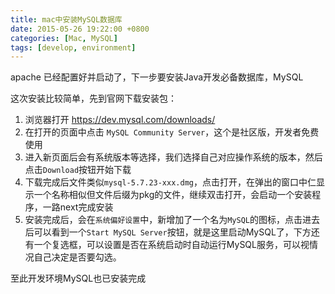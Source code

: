 ```yaml
---
title: mac中安装MySQL数据库
date: 2015-05-26 19:22:00 +0800
categories: [Mac, MySQL]
tags: [develop, environment]
---
```


apache 已经配置好并启动了，下一步要安装Java开发必备数据库，MySQL

这次安装比较简单，先到官网下载安装包：

1. 浏览器打开 <https://dev.mysql.com/downloads/>
2. 在打开的页面中点击 `MySQL Community Server`，这个是社区版，开发者免费使用
3. 进入新页面后会有系统版本等选择，我们选择自己对应操作系统的版本，然后点击`Download`按钮开始下载
4. 下载完成后文件类似`mysql-5.7.23-xxx.dmg`，点击打开，在弹出的窗口中仁显示一个名称相似但文件后缀为pkg的文件，继续双击打开，会启动一个安装程序，一路next完成安装
5. 安装完成后，会在`系统偏好设置`中，新增加了一个名为`MySQL`的图标，点击进去后可以看到一个`Start MySQL Server`按钮，就是这里启动MySQL了，下方还有一个复选框，可以设置是否在系统启动时自动运行MySQL服务，可以视情况自己决定是否要勾选。

至此开发环境MySQL也已安装完成
